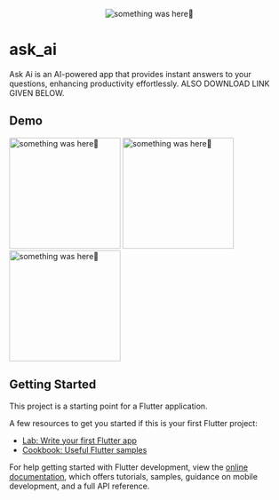 
<p align="center">
    <img src="https://github.com/Priyank-Bhagat/ask_ai/assets/115228605/11639ca4-ba1f-45fd-a9d7-092a3cc06e24" alt="something was here🤔">
</p>

# ask_ai
Ask Ai is an AI-powered app that provides instant answers to your questions, enhancing productivity effortlessly. ALSO DOWNLOAD LINK GIVEN BELOW.

## Demo
<p> 
  <img width="200" src="https://github.com/Priyank-Bhagat/ask_ai/assets/115228605/977ef33d-c6b8-4340-9dfb-8af4c535afe4" alt="something was here🤔">
  <img width="200" src="https://github.com/Priyank-Bhagat/ask_ai/assets/115228605/70abbef3-2954-47ba-ae43-d9c9e48954b8" alt="something was here🤔">
    <img width="200" src="https://github.com/Priyank-Bhagat/ask_ai/assets/115228605/da36a823-65e7-416f-9314-448450b9be1f" alt="something was here🤔">
</p>

## Getting Started

This project is a starting point for a Flutter application.

A few resources to get you started if this is your first Flutter project:

- [Lab: Write your first Flutter app](https://docs.flutter.dev/get-started/codelab)
- [Cookbook: Useful Flutter samples](https://docs.flutter.dev/cookbook)

For help getting started with Flutter development, view the
[online documentation](https://docs.flutter.dev/), which offers tutorials,
samples, guidance on mobile development, and a full API reference.
